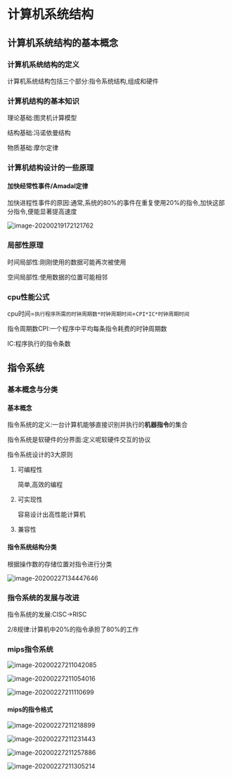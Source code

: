 # 计算机系统结构

## 计算机系统结构的基本概念

### 计算机系统结构的定义

计算机系统结构包括三个部分:指令系统结构,组成和硬件



### 计算机结构的基本知识

理论基础:图灵机计算模型

结构基础:冯诺依曼结构

物质基础:摩尔定律





### 计算机结构设计的一些原理

#### 加快经常性事件/Amadal定律

加快进程性事件的原因:通常,系统的80%的事件在重复使用20%的指令,加快这部分指令,便能显著提高速度





![image-20200219172121762](C:\Users\蔡建斌\AppData\Roaming\Typora\typora-user-images\image-20200219172121762.png)





### 局部性原理

时间局部性:刚刚使用的数据可能再次被使用

空间局部性:使用数据的位置可能相邻



### cpu性能公式

cpu时间=`执行程序所需的时钟周期数*时钟周期时间`=`CPI*IC*时钟周期时间`

指令周期数CPI:一个程序中平均每条指令耗费的时钟周期数

IC:程序执行的指令条数



## 指令系统

### 基本概念与分类

#### 基本概念

指令系统的定义:一台计算机能够直接识别并执行的**机器指令**的集合

指令系统是软硬件的分界面:定义呢软硬件交互的协议

指令系统设计的3大原则

1. 可编程性

   简单,高效的编程

2. 可实现性

   容易设计出高性能计算机

3. 兼容性

#### 指令系统结构分类

根据操作数的存储位置对指令进行分类





   ![image-20200227134447646](C:\Users\蔡建斌\AppData\Roaming\Typora\typora-user-images\image-20200227134447646.png)



### 指令系统的发展与改进

指令系统的发展:CISC->RISC

2/8规律:计算机中20%的指令承担了80%的工作



### mips指令系统

![image-20200227211042085](C:\Users\蔡建斌\AppData\Roaming\Typora\typora-user-images\image-20200227211042085.png)

![image-20200227211054016](C:\Users\蔡建斌\AppData\Roaming\Typora\typora-user-images\image-20200227211054016.png)



![image-20200227211110699](C:\Users\蔡建斌\AppData\Roaming\Typora\typora-user-images\image-20200227211110699.png)





#### mips的指令格式

![image-20200227211218899](C:\Users\蔡建斌\AppData\Roaming\Typora\typora-user-images\image-20200227211218899.png)

![image-20200227211231443](C:\Users\蔡建斌\AppData\Roaming\Typora\typora-user-images\image-20200227211231443.png)



![image-20200227211257886](C:\Users\蔡建斌\AppData\Roaming\Typora\typora-user-images\image-20200227211257886.png)

![image-20200227211305214](C:\Users\蔡建斌\AppData\Roaming\Typora\typora-user-images\image-20200227211305214.png)







